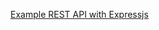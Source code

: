 [Example REST API with Expressjs](https://developerhowto.com/2018/12/29/build-a-rest-api-with-node-js-and-express-js/)